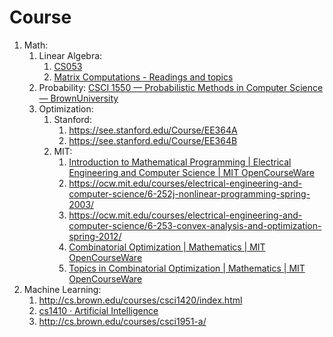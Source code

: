 # Course
1. Math:
	1. Linear Algebra:
		1.  [CS053](http://cs.brown.edu/courses/cs053/current/index.htm)
		2. [Matrix Computations - Readings and topics](https://www.cs.purdue.edu/homes/dgleich/cs515-2017/readings.html)
	2. Probability: [CSCI 1550 — Probabilistic Methods in Computer Science — BrownUniversity](http://cs.brown.edu/courses/csci1550/home.html)
	3. Optimization:
		1. Stanford:
			1. https://see.stanford.edu/Course/EE364A
			2. https://see.stanford.edu/Course/EE364B
		2. MIT:
			1. [Introduction to Mathematical Programming | Electrical Engineering and Computer Science | MIT OpenCourseWare](https://ocw.mit.edu/courses/electrical-engineering-and-computer-science/6-251j-introduction-to-mathematical-programming-fall-2009/)
			2. https://ocw.mit.edu/courses/electrical-engineering-and-computer-science/6-252j-nonlinear-programming-spring-2003/
			3. https://ocw.mit.edu/courses/electrical-engineering-and-computer-science/6-253-convex-analysis-and-optimization-spring-2012/
			4. [Combinatorial Optimization | Mathematics | MIT OpenCourseWare](https://ocw.mit.edu/courses/mathematics/18-433-combinatorial-optimization-fall-2003/)
			5. [Topics in Combinatorial Optimization | Mathematics | MIT OpenCourseWare](https://ocw.mit.edu/courses/mathematics/18-997-topics-in-combinatorial-optimization-spring-2004/index.htm)
2. Machine Learning:
	1. http://cs.brown.edu/courses/csci1420/index.html
	2. [cs1410 · Artificial Intelligence](http://cs.brown.edu/courses/csci1410/index.html)
	3. http://cs.brown.edu/courses/csci1951-a/